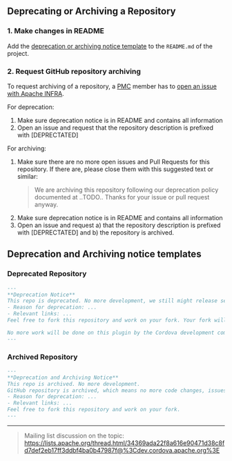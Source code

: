 
## Deprecating or Archiving a Repository

### 1. Make changes in README

Add the [deprecation or archiving notice template](#deprecation-and-archiving-notice-templates) to the `README.md` of the project.

### 2. Request GitHub repository archiving

To request archiving of a repository, a [PMC](TODO) member has to [open an issue with Apache INFRA](https://issues.apache.org/jira/browse/INFRA).

For deprecation:

1. Make sure deprecation notice is in README and contains all information
1. Open an issue and request that the repository description is prefixed with [DEPRECTATED]

For archiving:

1. Make sure there are no more open issues and Pull Requests for this repository. If there are, please close them with this suggested text or similar:
   > We are archiving this repository following our deprecation policy documented at ..TODO.. Thanks for your issue or pull request anyway.
1. Make sure deprecation notice is in README and contains all information
1. Open an issue and request a) that the repository description is prefixed with [DEPRECTATED] and b) the repository is archived.

## Deprecation and Archiving notice templates

### Deprecated Repository

```markdown
---
**Deprecation Notice**
This repo is deprecated. No more development, we still might release security fixes and other necessary patch updates. Please find other way to solve the problem.
- Reason for deprecation: ...
- Relevant links: ...
Feel free to fork this repository and work on your fork. Your fork will show up in https://github.com/apache/cordova-.../network/member where other users can look for updated forks.

No more work will be done on this plugin by the Cordova development community. You can continue to use this plugin and it should work as-is in the future but any more arising issues will not be fixed by the Cordova community.
---
```

### Archived Repository

```markdown
---
**Deprecation and Archiving Notice**
This repo is archived. No more development.
GitHub repository is archived, which means no more code changes, issues or pull requests.
- Reason for deprecation: ...
- Relevant links: ...
Feel free to fork this repository and work on your fork.
---
```


---
> Mailing list discussion on the topic:
> https://lists.apache.org/thread.html/34369ada22f8a616e90471d38c8fd7def2eb17ff3ddbf4ba0b47987f@%3Cdev.cordova.apache.org%3E